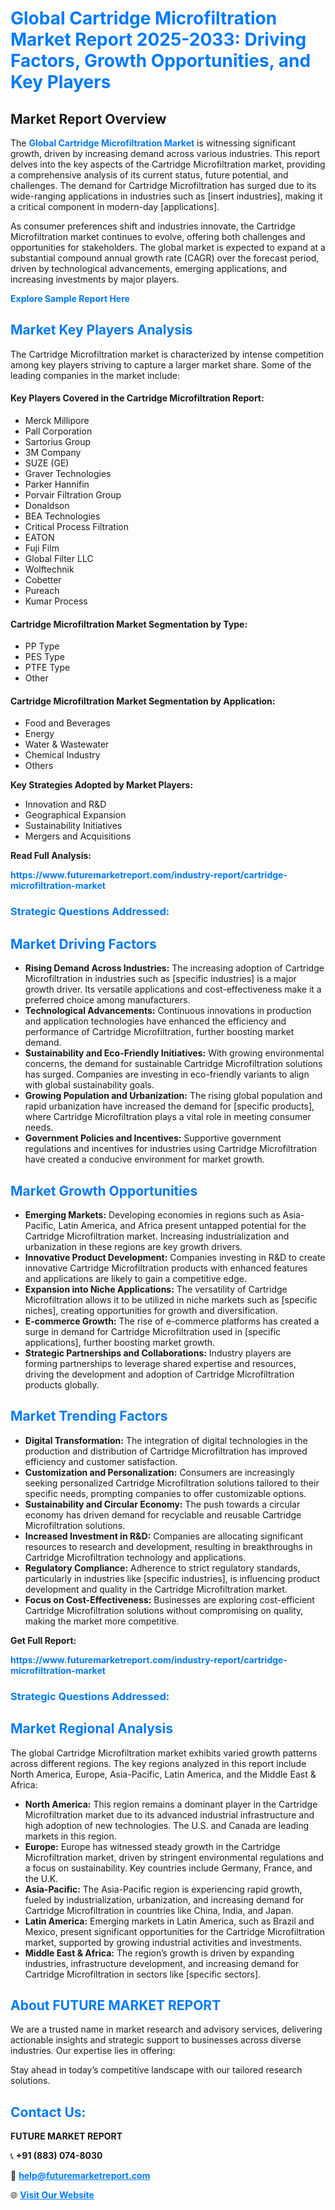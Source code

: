 <h1 style="color: #007BFF;">Global Cartridge Microfiltration Market Report 2025-2033: Driving Factors, Growth Opportunities, and Key Players</h1>

<section id="overview">
<h2>Market Report Overview</h2>
<p>The <a href="https://www.futuremarketreport.com/industry-report/cartridge-microfiltration-market" style="color: #007BFF; text-decoration: none;"><strong>Global Cartridge Microfiltration Market</strong></a> is witnessing significant growth, driven by increasing demand across various industries. This report delves into the key aspects of the Cartridge Microfiltration market, providing a comprehensive analysis of its current status, future potential, and challenges. The demand for Cartridge Microfiltration has surged due to its wide-ranging applications in industries such as [insert industries], making it a critical component in modern-day [applications].</p>
<p>As consumer preferences shift and industries innovate, the Cartridge Microfiltration market continues to evolve, offering both challenges and opportunities for stakeholders. The global market is expected to expand at a substantial compound annual growth rate (CAGR) over the forecast period, driven by technological advancements, emerging applications, and increasing investments by major players.</p>
</section>

<section id="overview">
<p><a href="https://www.futuremarketreport.com/request-sample/reportId=40755" style="color: #007BFF; text-decoration: none;"><strong>Explore Sample Report Here</strong></a></p>
</section>

<section id="key-players">
<h2 style="color: #007BFF;">Market Key Players Analysis</h2>
<p>The Cartridge Microfiltration market is characterized by intense competition among key players striving to capture a larger market share. Some of the leading companies in the market include:</p>
<h4>Key Players Covered in the Cartridge Microfiltration Report:</h4>
<ul><li>Merck Millipore</li><li>Pall Corporation</li><li>Sartorius Group</li><li>3M Company</li><li>SUZE (GE)</li><li>Graver Technologies</li><li>Parker Hannifin</li><li>Porvair Filtration Group</li><li>Donaldson</li><li>BEA Technologies</li><li>Critical Process Filtration</li><li>EATON</li><li>Fuji Film</li><li>Global Filter LLC</li><li>Wolftechnik</li><li>Cobetter</li><li>Pureach</li><li>Kumar Process</li></ul>
<h4>Cartridge Microfiltration Market Segmentation by Type:</h4>
<ul><li>PP Type</li><li>PES Type</li><li>PTFE Type</li><li>Other</li></ul>

<h4>Cartridge Microfiltration Market Segmentation by Application:</h4>
<ul><li>Food and Beverages</li><li>Energy</li><li>Water &amp; Wastewater</li><li>Chemical Industry</li><li>Others</li></ul>
<p><strong>Key Strategies Adopted by Market Players:</strong></p>
<ul>
<li>Innovation and R&D</li>
<li>Geographical Expansion</li>
<li>Sustainability Initiatives</li>
<li>Mergers and Acquisitions</li>
</ul>
</section>

<section>
<p><strong>Read Full Analysis: </strong></p><a href="https://www.futuremarketreport.com/industry-report/cartridge-microfiltration-market" style="color: #007BFF; text-decoration: none;"><strong>https://www.futuremarketreport.com/industry-report/cartridge-microfiltration-market</strong></a>
<h3 style="color: #007BFF;">Strategic Questions Addressed:</h3>
</section>

<section id="driving-factors">
<h2 style="color: #007BFF;">Market Driving Factors</h2>
<ul>
<li><strong>Rising Demand Across Industries:</strong> The increasing adoption of Cartridge Microfiltration in industries such as [specific industries] is a major growth driver. Its versatile applications and cost-effectiveness make it a preferred choice among manufacturers.</li>
<li><strong>Technological Advancements:</strong> Continuous innovations in production and application technologies have enhanced the efficiency and performance of Cartridge Microfiltration, further boosting market demand.</li>
<li><strong>Sustainability and Eco-Friendly Initiatives:</strong> With growing environmental concerns, the demand for sustainable Cartridge Microfiltration solutions has surged. Companies are investing in eco-friendly variants to align with global sustainability goals.</li>
<li><strong>Growing Population and Urbanization:</strong> The rising global population and rapid urbanization have increased the demand for [specific products], where Cartridge Microfiltration plays a vital role in meeting consumer needs.</li>
<li><strong>Government Policies and Incentives:</strong> Supportive government regulations and incentives for industries using Cartridge Microfiltration have created a conducive environment for market growth.</li>
</ul>
</section>

<section id="growth-opportunities">
<h2 style="color: #007BFF;">Market Growth Opportunities</h2>
<ul>
<li><strong>Emerging Markets:</strong> Developing economies in regions such as Asia-Pacific, Latin America, and Africa present untapped potential for the Cartridge Microfiltration market. Increasing industrialization and urbanization in these regions are key growth drivers.</li>
<li><strong>Innovative Product Development:</strong> Companies investing in R&D to create innovative Cartridge Microfiltration products with enhanced features and applications are likely to gain a competitive edge.</li>
<li><strong>Expansion into Niche Applications:</strong> The versatility of Cartridge Microfiltration allows it to be utilized in niche markets such as [specific niches], creating opportunities for growth and diversification.</li>
<li><strong>E-commerce Growth:</strong> The rise of e-commerce platforms has created a surge in demand for Cartridge Microfiltration used in [specific applications], further boosting market growth.</li>
<li><strong>Strategic Partnerships and Collaborations:</strong> Industry players are forming partnerships to leverage shared expertise and resources, driving the development and adoption of Cartridge Microfiltration products globally.</li>
</ul>
</section>

<section id="trending-factors">
<h2 style="color: #007BFF;">Market Trending Factors</h2>
<ul>
<li><strong>Digital Transformation:</strong> The integration of digital technologies in the production and distribution of Cartridge Microfiltration has improved efficiency and customer satisfaction.</li>
<li><strong>Customization and Personalization:</strong> Consumers are increasingly seeking personalized Cartridge Microfiltration solutions tailored to their specific needs, prompting companies to offer customizable options.</li>
<li><strong>Sustainability and Circular Economy:</strong> The push towards a circular economy has driven demand for recyclable and reusable Cartridge Microfiltration solutions.</li>
<li><strong>Increased Investment in R&D:</strong> Companies are allocating significant resources to research and development, resulting in breakthroughs in Cartridge Microfiltration technology and applications.</li>
<li><strong>Regulatory Compliance:</strong> Adherence to strict regulatory standards, particularly in industries like [specific industries], is influencing product development and quality in the Cartridge Microfiltration market.</li>
<li><strong>Focus on Cost-Effectiveness:</strong> Businesses are exploring cost-efficient Cartridge Microfiltration solutions without compromising on quality, making the market more competitive.</li>
</ul>
</section>

<section>
<p><strong>Get Full Report: </strong></p><a href="https://www.futuremarketreport.com/industry-report/cartridge-microfiltration-market" style="color: #007BFF; text-decoration: none;"><strong>https://www.futuremarketreport.com/industry-report/cartridge-microfiltration-market</strong></a>
<h3 style="color: #007BFF;">Strategic Questions Addressed:</h3>
</section>


<section id="regional-analysis">
<h2 style="color: #007BFF;">Market Regional Analysis</h2>
<p>The global Cartridge Microfiltration market exhibits varied growth patterns across different regions. The key regions analyzed in this report include North America, Europe, Asia-Pacific, Latin America, and the Middle East & Africa:</p>
<ul>
<li><strong>North America:</strong> This region remains a dominant player in the Cartridge Microfiltration market due to its advanced industrial infrastructure and high adoption of new technologies. The U.S. and Canada are leading markets in this region.</li>
<li><strong>Europe:</strong> Europe has witnessed steady growth in the Cartridge Microfiltration market, driven by stringent environmental regulations and a focus on sustainability. Key countries include Germany, France, and the U.K.</li>
<li><strong>Asia-Pacific:</strong> The Asia-Pacific region is experiencing rapid growth, fueled by industrialization, urbanization, and increasing demand for Cartridge Microfiltration in countries like China, India, and Japan.</li>
<li><strong>Latin America:</strong> Emerging markets in Latin America, such as Brazil and Mexico, present significant opportunities for the Cartridge Microfiltration market, supported by growing industrial activities and investments.</li>
<li><strong>Middle East & Africa:</strong> The region’s growth is driven by expanding industries, infrastructure development, and increasing demand for Cartridge Microfiltration in sectors like [specific sectors].</li>
</ul>
</section>

<footer>
<h2 style="color: #007BFF;">About FUTURE MARKET REPORT</h2>
<p>We are a trusted name in market research and advisory services, delivering actionable insights and strategic support to businesses across diverse industries. Our expertise lies in offering:</p>

<p>Stay ahead in today’s competitive landscape with our tailored research solutions.</p>

<h2 style="color: #007BFF;">Contact Us:</h2>
<p><strong>FUTURE MARKET REPORT</strong></p>
<p>📞 <strong>+91 (883) 074-8030</strong></p>
<p>📧 <strong><a href="mailto:help@futuremarketreport.com" style="color: #007BFF;">help@futuremarketreport.com</a></strong></p>
<p>🌐 <strong><a href="https://www.futuremarketreport.com/" style="color: #007BFF;">Visit Our Website</a></strong></p>
</footer>